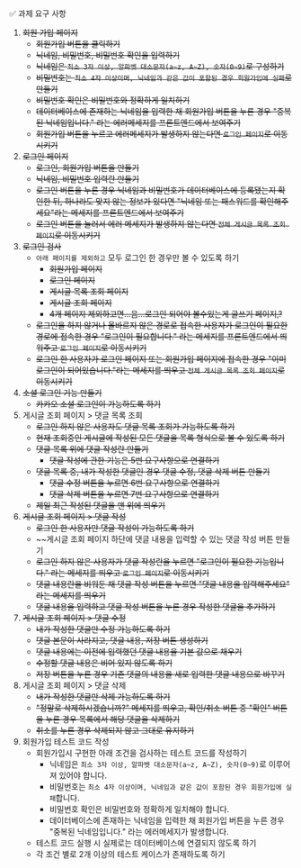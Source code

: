 <aside>
✅ 과제 요구 사항

</aside>

1. ~~회원 가입 페이지~~
    - ~~회원가입 버튼을 클릭하기~~
    - ~~닉네임, 비밀번호, 비밀번호 확인을 입력하기~~
    - ~~닉네임은 `최소 3자 이상, 알파벳 대소문자(a~z, A~Z), 숫자(0~9)`로 구성하기~~
    - ~~비밀번호는 `최소 4자 이상이며, 닉네임과 같은 값이 포함된 경우 회원가입에 실패`로 만들기~~
    - ~~비밀번호 확인은 비밀번호와 정확하게 일치하기~~
    - ~~데이터베이스에 존재하는 닉네임을 입력한 채 회원가입 버튼을 누른 경우 "중복된 닉네임입니다." 라는 에러메세지를 프론트엔드에서 보여주기~~
    - ~~회원가입 버튼을 누르고 에러메세지가 발생하지 않는다면 `로그인 페이지`로 이동시키기~~
2. ~~로그인 페이지~~
    - ~~로그인, 회원가입 버튼을 만들기~~
    - ~~닉네임, 비밀번호 입력란 만들기~~
    - ~~로그인 버튼을 누른 경우 닉네임과 비밀번호가 데이터베이스에 등록됐는지 확인한 뒤, 
      하나라도 맞지 않는 정보가 있다면 "닉네임 또는 패스워드를 확인해주세요"라는 메세지를 프론트엔드에서 보여주기~~
    - ~~로그인 버튼을 눌러서 에러 메세지가 발생하지 않는다면 `전체 게시글 목록 조회 페이지`로 
      이동시키기~~
3. ~~로그인 검사~~
    - `아래 페이지를 제외하고` 모두 로그인 한 경우만 볼 수 있도록 하기
        - ~~회원가입 페이지~~
        - ~~로그인 페이지~~
        - ~~게시글 목록 조회 페이지~~
        - ~~게시글 조회 페이지~~
        - ~~4개 페이지 제외하고면...음...로그인 되어야 볼수있는게 글쓰기 페이지,?~~
    - ~~로그인을 하지 않거나 올바르지 않은 경로로 접속한 사용자가 로그인이 필요한 경로에 접속한 경우
      "로그인이 필요합니다." 라는 메세지를 프론트엔드에서 띄워주고 `로그인 페이지`로 이동시키기~~
    - ~~로그인 한 사용자가 로그인 페이지 또는 회원가입 페이지에 접속한 경우 
      "이미 로그인이 되어있습니다."라는 메세지를 띄우고 `전체 게시글 목록 조회 페이지`로 이동시키기~~
4. ~~소셜 로그인 기능 만들기~~
    - ~~카카오 소셜 로그인이 가능하도록 하기~~
5. 게시글 조회 페이지 > 댓글 목록 조회
    - ~~로그인 하지 않은 사용자도 댓글 목록 조회가 가능하도록 하기~~
    - ~~현재 조회중인 게시글에 작성된 모든 댓글을 목록 형식으로 볼 수 있도록 하기~~
    - ~~댓글 목록 위에 댓글 작성란 만들기~~
        - ~~댓글 작성에 관한 기능은 5번 요구사항으로 연결하기~~
    - ~~댓글 목록 중, 내가 작성한 댓글인 경우 댓글 수정, 댓글 삭제 버튼 만들기~~
        - ~~댓글 수정 버튼을 누르면 6번 요구사항으로 연결하기~~
        - ~~댓글 삭제 버튼을 누르면 7번 요구사항으로 연결하기~~
    - ~~제일 최근 작성된 댓글을 맨 위에 띄우기~~
6. ~~게시글 조회 페이지 > 댓글 작성~~
    - ~~로그인 한 사용자만 댓글 작성이 가능하도록 하기~~
    - ~~게시글 조회 페이지 하단에 댓글 내용을 입력할 수 있는 댓글 작성 버튼 만들기
    - ~~로그인 하지 않은 사용자가 댓글 작성란을 누르면 "로그인이 필요한 기능입니다." 라는 메세지를 띄우고 
     `로그인 페이지`로 이동시키기~~
    - ~~댓글 내용란을 비워둔 채 댓글 작성 버튼을 누르면 "댓글 내용을 입력해주세요" 라는 메세지를 띄우기~~
    - ~~댓글 내용을 입력하고 댓글 작성 버튼을 누른 경우 작성한 댓글을 추가하기~~
7. ~~게시글 조회 페이지 > 댓글 수정~~
    - ~~내가 작성한 댓글만 수정 가능하도록 하기~~
    - ~~댓글 본문이 사라지고, 댓글 내용, 저장 버튼 생성하기~~
    - ~~댓글 내용에는 이전에 입력했던 댓글 내용을 기본 값으로 채우기~~
    - ~~수정할 댓글 내용은 비어 있지 않도록 하기~~
    - ~~저장 버튼을 누른 경우 기존 댓글의 내용을 새로 입력한 댓글 내용으로 바꾸기~~
8. 게시글 조회 페이지 > 댓글 삭제
    - ~~내가 작성한 댓글만 삭제 가능하도록 하기~~
    - ~~"정말로 삭제하시겠습니까?" 메세지를 띄우고, 확인/취소 버튼 중 "확인" 버튼을 누른 경우 목록에서 해당 댓글을 삭제하기~~
    - ~~취소를 누른 경우 삭제되지 않고 그대로 유지하기~~
9. 회원가입 테스트 코드 작성
    - 회원가입시 구현한 아래 조건을 검사하는 테스트 코드를 작성하기
        - 닉네임은 `최소 3자 이상, 알파벳 대소문자(a~z, A~Z), 숫자(0~9)`로 이루어져 있어야 합니다.
        - 비밀번호는 `최소 4자 이상이며, 닉네임과 같은 값이 포함된 경우 회원가입에 실패`합니다.
        - 비밀번호 확인은 비밀번호와 정확하게 일치해야 합니다.
        - 데이터베이스에 존재하는 닉네임을 입력한 채 회원가입 버튼을 누른 경우 "중복된 닉네임입니다." 라는 에러메세지가 발생합니다.
    - 테스트 코드 실행 시 실제로는 데이터베이스에 연결되지 않도록 하기
    - 각 조건 별로 2개 이상의 테스트 케이스가 존재하도록 하기